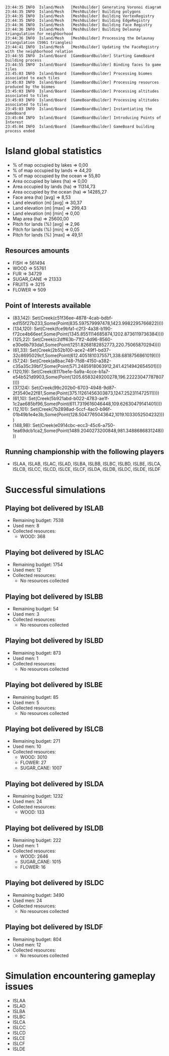     23:44:35 INFO  Island/Mesh   [MeshBuilder] Generating Voronoi diagram
    23:44:35 INFO  Island/Mesh   [MeshBuilder] Building polygons
    23:44:35 INFO  Island/Mesh   [MeshBuilder] Building VertexRegistry
    23:44:35 INFO  Island/Mesh   [MeshBuilder] Building EdgeRegistry
    23:44:36 INFO  Island/Mesh   [MeshBuilder] Building Face Registry
    23:44:36 INFO  Island/Mesh   [MeshBuilder] Building Delaunay triangulation for neighborhood
    23:44:36 INFO  Island/Mesh   [MeshBuilder] Processing the Delaunay triangulation (5961 triangles)
    23:44:41 INFO  Island/Mesh   [MeshBuilder] Updating the FaceRegistry with the neighborhood relation
    23:44:55 INFO  Island/Board  [GameBoardBuilder] Starting GameBoard building process
    23:44:55 INFO  Island/Board  [GameBoardBuilder] Binding faces to game tiles
    23:45:03 INFO  Island/Board  [GameBoardBuilder] Processing biomes associated to each tiles
    23:45:03 INFO  Island/Board  [GameBoardBuilder] Processing resources produced by the biomes
    23:45:03 INFO  Island/Board  [GameBoardBuilder] Processing altitudes associated to tiles
    23:45:03 INFO  Island/Board  [GameBoardBuilder] Processing altitudes associated to tiles
    23:45:03 INFO  Island/Board  [GameBoardBuilder] Instantiating the GameBoard
    23:45:04 INFO  Island/Board  [GameBoardBuilder] Introducing Points of Interest
    23:45:04 INFO  Island/Board  [GameBoardBuilder] GameBoard building process ended

# Island global statistics
  - % of map occupied by lakes      => 0,00
  - % of map occupied by lands      => 44,20
  - % of map occupied by the ocean  => 55,80
  - Area occupied by lakes (ha)     => 0,00
  - Area occupied by lands (ha)     => 11314,73
  - Area occupied by the ocean (ha) => 14285,27
  - Face area (ha) [avg]            => 8,53
  - Land elevation (m) [avg]        => 30,37
  - Land elevation (m) [max]        => 299,43
  - Land elevation (m) [min]        => 0,00
  - Map area (ha)                   => 25600,00
  - Pitch for lands (%) [avg]       => 2,96
  - Pitch for lands (%) [min]       => 0,05
  - Pitch for lands (%) ]max]       => 49,51

## Resources amounts
  - FISH       => 561494
  - WOOD       => 55761
  - FUR        => 34729
  - SUGAR_CANE => 21333
  - FRUITS     => 3215
  - FLOWER     => 509

## Point of Interests available
  - (83,142): Set(Creek(c51f36ee-4878-4cab-bdbf-ed155f27b233,Some(Point(835.597579997478,1423.9982295766822))))
  - (134,120): Set(Creek(fce9bfa1-c2f3-4a38-b190-f72ce4b66eef,Some(Point(1345.8551114685874,1202.8736119736384))))
  - (125,22): Set(Creek(c2dff63b-71f2-4d96-8560-e30e6b793da1,Some(Point(1251.8268182852773,220.75065870294))))
  - (61,33): Set(Creek(2b52b100-ace2-49f1-bd37-32c8695029cf,Some(Point(612.4051810375571,338.6818756861019))))
  - (57,24): Set(Creek(a8bac748-7fd8-4150-a382-c35a35c39bf7,Some(Point(571.2485918063912,241.4214942654501))))
  - (120,19): Set(Creek(8117be1e-5a9a-4cce-b1a7-e54b521d9903,Some(Point(1205.6583249200278,196.22223047787807))))
  - (37,124): Set(Creek(99c202b0-6703-4948-9d87-2f3540e22f81,Some(Point(375.11261456303873,1247.252311472511))))
  - (61,10): Set(Creek(5b921abd-b022-4783-ae1f-1c2ae685bf96,Some(Point(611.7319616046448,109.62630479141401))))
  - (12,101): Set(Creek(7b2898ad-5ccf-4ac0-b96f-01b49b1e4e3b,Some(Point(128.5047765043642,1019.1033052504232))))
  - (148,98): Set(Creek(e0914cbc-ecc3-45c6-a750-1ea69dcb1ca2,Some(Point(1489.2040273200848,981.3488686831248))))

## Running championship with the following players
  - ISLAA, ISLAB, ISLAC, ISLAD, ISLBA, ISLBB, ISLBC, ISLBD, ISLBE, ISLCA, ISLCB, ISLCC, ISLCD, ISLCE, ISLCF, ISLDA, ISLDB, ISLDC, ISLDE, ISLDF

# Successful simulations

## Playing bot delivered by ISLAB
  - Remaining budget: 7538
  - Used men: 8
  - Collected resources:
    - WOOD: 368

## Playing bot delivered by ISLAC
  - Remaining budget: 1754
  - Used men: 12
  - Collected resources:
    - No resources collected

## Playing bot delivered by ISLBB
  - Remaining budget: 54
  - Used men: 3
  - Collected resources:
    - No resources collected

## Playing bot delivered by ISLBD
  - Remaining budget: 873
  - Used men: 1
  - Collected resources:
    - No resources collected

## Playing bot delivered by ISLBE
  - Remaining budget: 85
  - Used men: 5
  - Collected resources:
    - No resources collected

## Playing bot delivered by ISLCB
  - Remaining budget: 271
  - Used men: 10
  - Collected resources:
    - WOOD: 3010
    - FLOWER: 27
    - SUGAR_CANE: 1007

## Playing bot delivered by ISLDA
  - Remaining budget: 1232
  - Used men: 24
  - Collected resources:
    - WOOD: 133

## Playing bot delivered by ISLDB
  - Remaining budget: 222
  - Used men: 1
  - Collected resources:
    - WOOD: 2646
    - SUGAR_CANE: 1015
    - FLOWER: 16

## Playing bot delivered by ISLDC
  - Remaining budget: 3490
  - Used men: 24
  - Collected resources:
    - No resources collected

## Playing bot delivered by ISLDF
  - Remaining budget: 804
  - Used men: 12
  - Collected resources:
    - No resources collected

# Simulation encountering gameplay issues

  - ISLAA
  - ISLAD
  - ISLBA
  - ISLBC
  - ISLCA
  - ISLCC
  - ISLCD
  - ISLCE
  - ISLCF
  - ISLDE

